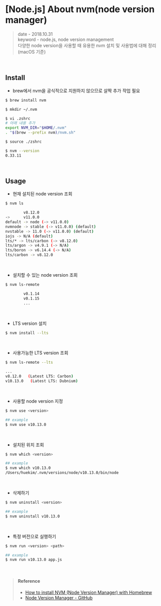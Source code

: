 # [Node.js] About nvm(node version manager)
> date - 2018.10.31  
> keyword - node.js, node version management  
> 다양한 node version을 사용할 때 유용한 nvm 설치 및 사용법에 대해 정리(macOS 기준)

<br>

## Install 
* brew에서 nvm을 공식적으로 지원하지 않으므로 살짝 추가 작업 필요
```sh
$ brew install nvm

$ mkdir ~/.nvm

$ vi .zshrc
# 아래 내용 추가
export NVM_DIR="$HOME/.nvm"
. "$(brew --prefix nvm)/nvm.sh"

$ source ./zshrc

$ nvm --version
0.33.11
```

<br>

## Usage

* 현재 설치된 node version 조회
```sh
$ nvm ls

        v8.12.0
->      v11.0.0
default -> node (-> v11.0.0)
nvmnode -> stable (-> v11.0.0) (default)
nvstable -> 11.0 (-> v11.0.0) (default)
iojs -> N/A (default)
lts/* -> lts/carbon (-> v8.12.0)
lts/argon -> v4.9.1 (-> N/A)
lts/boron -> v6.14.4 (-> N/A)
lts/carbon -> v8.12.0
```
<br>

* 설치할 수 있는 node version 조회
```sh
$ nvm ls-remote

        v0.1.14
        v0.1.15
        ...

```
<br>

* LTS version 설치
```sh
$ nvm install --lts
```
<br>

* 사용가능한 LTS version 조회 
```sh
$ nvm ls-remote --lts

...
v8.12.0   (Latest LTS: Carbon)
v10.13.0   (Latest LTS: Dubnium)
```
<br>

* 사용할 node version 지정
```sh
$ nvm use <version>

## example
$ nvm use v10.13.0
```
<br>

* 설치된 위치 조회
```sh
$ nvm which <version>

## example
$ nvm which v10.13.0
/Users/huekim/.nvm/versions/node/v10.13.0/bin/node
```
<br>

* 삭제하기
```sh
$ nvm uninstall <version>

## example
$ nvm uninstall v10.13.0
```
<br>

* 특정 버전으로 실행하기
```sh
$ nvm run <version> <path>

## example
$ nvm run v10.13.0 app.js
```

<br>

> #### Reference
> * [How to install NVM (Node Version Manager) with Homebrew](https://www.wdiaz.org/how-to-install-nvm-with-homebrew/)
> * [Node Version Manager - GitHub](https://github.com/creationix/nvm)
